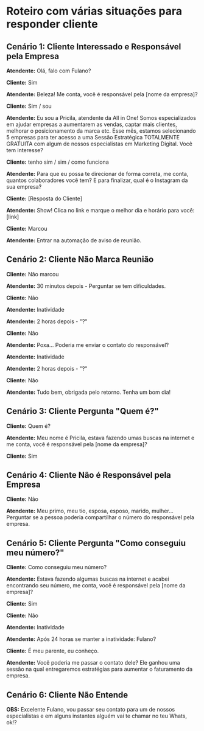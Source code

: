 # Roteiro com várias situações para responder cliente

## Cenário 1: Cliente Interessado e Responsável pela Empresa

**Atendente:** Olá, falo com Fulano?

**Cliente:** Sim

**Atendente:** Beleza! Me conta, você é responsável pela [nome da empresa]?

**Cliente:** Sim / sou 

**Atendente:** Eu sou a Pricila, atendente da All in One! Somos especializados em ajudar empresas a aumentarem as vendas, captar mais clientes, melhorar o posicionamento da marca etc. Esse mês, estamos selecionando 5 empresas para ter acesso a uma Sessão Estratégica TOTALMENTE GRATUITA com algum de nossos especialistas em Marketing Digital. Você tem interesse?

**Cliente:** tenho sim / sim / como funciona

**Atendente:** Para que eu possa te direcionar de forma correta, me conta, quantos colaboradores você tem? E para finalizar, qual é o Instagram da sua empresa?

**Cliente:** [Resposta do Cliente]

**Atendente:** Show! Clica no link e marque o melhor dia e horário para você: [link]

**Cliente:** Marcou

**Atendente:** Entrar na automação de aviso de reunião.

## Cenário 2: Cliente Não Marca Reunião

**Cliente:** Não marcou

**Atendente:** 30 minutos depois - Perguntar se tem dificuldades.

**Cliente:** Não

**Atendente:** Inatividade

**Atendente:** 2 horas depois - "?"

**Cliente:** Não

**Atendente:** Poxa... Poderia me enviar o contato do responsável?

**Atendente:** Inatividade

**Atendente:** 2 horas depois - "?"

**Cliente:** Não

**Atendente:** Tudo bem, obrigada pelo retorno. Tenha um bom dia!

## Cenário 3: Cliente Pergunta "Quem é?"

**Cliente:** Quem é?

**Atendente:** Meu nome é Pricila, estava fazendo umas buscas na internet e me conta, você é responsável pela [nome da empresa]?

**Cliente:** Sim

## Cenário 4: Cliente Não é Responsável pela Empresa

**Cliente:** Não

**Atendente:** Meu primo, meu tio, esposa, esposo, marido, mulher... Perguntar se a pessoa poderia compartilhar o número do responsável pela empresa.

## Cenário 5: Cliente Pergunta "Como conseguiu meu número?"

**Cliente:** Como conseguiu meu número?

**Atendente:** Estava fazendo algumas buscas na internet e acabei encontrando seu número, me conta, você é responsável pela [nome da empresa]?

**Cliente:** Sim

**Cliente:** Não

**Atendente:** Inatividade

**Atendente:** Após 24 horas se manter a inatividade: Fulano?

**Cliente:** É meu parente, eu conheço.

**Atendente:** Você poderia me passar o contato dele? Ele ganhou uma sessão na qual entregaremos estratégias para aumentar o faturamento da empresa.

## Cenário 6: Cliente Não Entende

**OBS:** Excelente Fulano, vou passar seu contato para um de nossos especialistas e em alguns instantes alguém vai te chamar no teu Whats, ok!?
